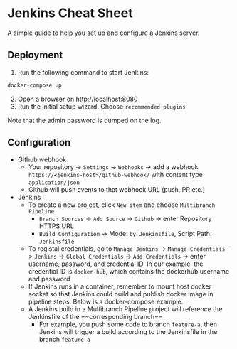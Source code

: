 # Jenkins Cheat Sheet
A simple guide to help you set up and configure a Jenkins server.
## Deployment
1. Run the following command to start Jenkins:
```bash
docker-compose up
```
2. Open a browser on http://localhost:8080
3. Run the initial setup wizard. Choose `recommended plugins`

Note that the admin password is dumped on the log.
## Configuration
* Github webhook
  * Your repository -> `Settings` -> `Webhooks` -> add a webhook `https://<jenkins-host>/github-webhook/` with content type `application/json`
  * Github will push events to that webhook URL (push, PR etc.)
* Jenkins
  * To create a new project, click `New item` and choose `Multibranch Pipeline`
    * `Branch Sources` -> `Add Source` -> `Github` -> enter Repository HTTPS URL
    * `Build Configuration` -> Mode: `by Jenkinsfile`, Script Path: `Jenkinsfile`
  * To registal credentials, go to `Manage Jenkins` -> `Manage Credentials` -> `Jenkins` -> `Global Credentials` -> `Add Credentials` -> enter username, password, and credential ID. In our example, the credential ID is `docker-hub`, which contains the dockerhub username and password
  * If Jenkins runs in a container, remember to mount host docker socket so that Jenkins could build and publish docker image in pipeline steps. Below is a docker-compose example.
  * A Jenkins build in a Multibranch Pipeline project will reference the Jenkinsfile of the ==corresponding branch==
      * For example, you push some code to branch `feature-a`, then Jenkins will trigger a build according to the Jenkinsfile in the branch `feature-a`